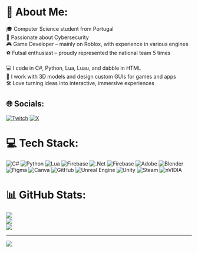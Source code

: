 # 💫 About Me:
🎓 Computer Science student from Portugal<br>🔐 Passionate about Cybersecurity<br>🎮 Game Developer – mainly on Roblox, with experience in various engines<br>⚽ Futsal enthusiast – proudly represented the national team 5 times<br><br>💻 I code in C#, Python, Lua, Luau, and dabble in HTML<br>🎨 I work with 3D models and design custom GUIs for games and apps<br>🛠️ Love turning ideas into interactive, immersive experiences


## 🌐 Socials:
[![Twitch](https://img.shields.io/badge/Twitch-%239146FF.svg?logo=Twitch&logoColor=white)](https://twitch.tv/https://www.twitch.tv/dev_danixx) [![X](https://img.shields.io/badge/X-black.svg?logo=X&logoColor=white)](https://x.com/https://x.com/Dev_Danixx) 

# 💻 Tech Stack:
![C#](https://img.shields.io/badge/c%23-%23239120.svg?style=for-the-badge&logo=csharp&logoColor=white) ![Python](https://img.shields.io/badge/python-3670A0?style=for-the-badge&logo=python&logoColor=ffdd54) ![Lua](https://img.shields.io/badge/lua-%232C2D72.svg?style=for-the-badge&logo=lua&logoColor=white) ![Firebase](https://img.shields.io/badge/firebase-%23039BE5.svg?style=for-the-badge&logo=firebase) ![.Net](https://img.shields.io/badge/.NET-5C2D91?style=for-the-badge&logo=.net&logoColor=white) ![Firebase](https://img.shields.io/badge/firebase-a08021?style=for-the-badge&logo=firebase&logoColor=ffcd34) ![Adobe](https://img.shields.io/badge/adobe-%23FF0000.svg?style=for-the-badge&logo=adobe&logoColor=white) ![Blender](https://img.shields.io/badge/blender-%23F5792A.svg?style=for-the-badge&logo=blender&logoColor=white) ![Figma](https://img.shields.io/badge/figma-%23F24E1E.svg?style=for-the-badge&logo=figma&logoColor=white) ![Canva](https://img.shields.io/badge/Canva-%2300C4CC.svg?style=for-the-badge&logo=Canva&logoColor=white) ![GitHub](https://img.shields.io/badge/github-%23121011.svg?style=for-the-badge&logo=github&logoColor=white) ![Unreal Engine](https://img.shields.io/badge/unrealengine-%23313131.svg?style=for-the-badge&logo=unrealengine&logoColor=white) ![Unity](https://img.shields.io/badge/unity-%23000000.svg?style=for-the-badge&logo=unity&logoColor=white) ![Steam](https://img.shields.io/badge/steam-%23000000.svg?style=for-the-badge&logo=steam&logoColor=white) ![nVIDIA](https://img.shields.io/badge/nVIDIA-%2376B900.svg?style=for-the-badge&logo=nVIDIA&logoColor=white)
# 📊 GitHub Stats:
![](https://github-readme-stats.vercel.app/api?username=Daniel&theme=dark&hide_border=false&include_all_commits=true&count_private=false)<br/>
![](https://nirzak-streak-stats.vercel.app/?user=Daniel&theme=dark&hide_border=false)<br/>
![](https://github-readme-stats.vercel.app/api/top-langs/?username=Daniel&theme=dark&hide_border=false&include_all_commits=true&count_private=false&layout=compact)

---
[![](https://visitcount.itsvg.in/api?id=Daniel&icon=0&color=0)](https://visitcount.itsvg.in)

<!-- Proudly created with GPRM ( https://gprm.itsvg.in ) -->
